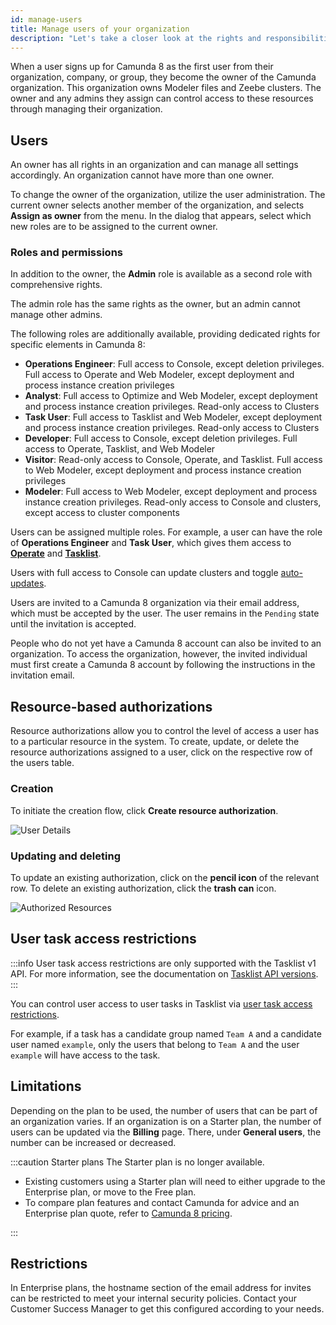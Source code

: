 ```yaml
---
id: manage-users
title: Manage users of your organization
description: "Let's take a closer look at the rights and responsibilities of users in your organization."
---
```


When a user signs up for Camunda 8 as the first user from their organization, company, or group, they become the owner of the Camunda organization. This organization owns Modeler files and Zeebe clusters. The owner and any admins they assign can control access to these resources through managing their organization.

## Users

An owner has all rights in an organization and can manage all settings accordingly. An organization cannot have more than one owner.

To change the owner of the organization, utilize the user administration. The current owner selects another member of the organization, and selects **Assign as owner** from the menu. In the dialog that appears, select which new roles are to be assigned to the current owner.

### Roles and permissions

In addition to the owner, the **Admin** role is available as a second role with comprehensive rights.

The admin role has the same rights as the owner, but an admin cannot manage other admins.

The following roles are additionally available, providing dedicated rights for specific elements in Camunda 8:

- **Operations Engineer**: Full access to Console, except deletion privileges. Full access to Operate and Web Modeler, except deployment and process instance creation privileges
- **Analyst**: Full access to Optimize and Web Modeler, except deployment and process instance creation privileges. Read-only access to Clusters
- **Task User**: Full access to Tasklist and Web Modeler, except deployment and process instance creation privileges. Read-only access to Clusters
- **Developer**: Full access to Console, except deletion privileges. Full access to Operate, Tasklist, and Web Modeler
- **Visitor**: Read-only access to Console, Operate, and Tasklist. Full access to Web Modeler, except deployment and process instance creation privileges
- **Modeler**: Full access to Web Modeler, except deployment and process instance creation privileges. Read-only access to Console and clusters, except access to cluster components

Users can be assigned multiple roles. For example, a user can have the role of **Operations Engineer** and **Task User**, which gives them access to **[Operate](../../operate/operate-introduction.md)** and **[Tasklist](../../tasklist/introduction-to-tasklist.md)**.

Users with full access to Console can update clusters and toggle [auto-updates](/reference/auto-updates.md).

Users are invited to a Camunda 8 organization via their email address, which must be accepted by the user. The user remains in the `Pending` state until the invitation is accepted.

People who do not yet have a Camunda 8 account can also be invited to an organization. To access the organization, however, the invited individual must first create a Camunda 8 account by following the instructions in the invitation email.

## Resource-based authorizations

Resource authorizations allow you to control the level of access a user has to a particular resource in the system. To create, update, or delete the resource authorizations
assigned to a user, click on the respective row of the users table.

### Creation

To initiate the creation flow, click **Create resource authorization**.

![User Details](./img/user-details-authorized-resources.png)

### Updating and deleting

To update an existing authorization, click on the **pencil icon** of the relevant row. To delete an existing authorization, click the **trash can** icon.

![Authorized Resources](./img/user-details-authorized-resources-example.png)

## User task access restrictions

:::info
User task access restrictions are only supported with the Tasklist v1 API. For more information, see the documentation on [Tasklist API versions](components/tasklist/api-versions.md#user-task-access-restrictions-and-the-tasklist-api).
:::

You can control user access to user tasks in Tasklist via [user task access restrictions](components/tasklist/user-task-access-restrictions.md).

For example, if a task has a candidate group named `Team A` and a candidate user named `example`, only the users that belong to `Team A` and the user `example` will have access to the task.

## Limitations

Depending on the plan to be used, the number of users that can be part of an organization varies. If an organization is on a Starter plan, the number of users can be updated via the **Billing** page. There, under **General users**, the number can be increased or decreased.

:::caution Starter plans
The Starter plan is no longer available.

- Existing customers using a Starter plan will need to either upgrade to the Enterprise plan, or move to the Free plan.
- To compare plan features and contact Camunda for advice and an Enterprise plan quote, refer to [Camunda 8 pricing](https://camunda.com/pricing/?utm_source=docs.camunda.io&utm_medium=referral).

:::

## Restrictions

In Enterprise plans, the hostname section of the email address for invites can be restricted to meet your internal security policies. Contact your Customer Success Manager to get this configured according to your needs.
